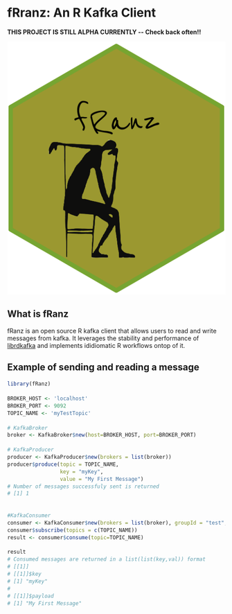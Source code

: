 # fRranz: An R Kafka Client
**THIS PROJECT IS STILL ALPHA CURRENTLY -- Check back often!!**


![](doc/sticker/fRanz.png)



## What is fRanz

fRanz is an open source R kafka client that allows users to read and write messages from kafka. It leverages the stability and performance of [librdkafka](https://github.com/edenhill/librdkafka) and implements ididiomatic R workflows ontop of it. 


## Example of sending and reading a message

```r
library(fRanz)

BROKER_HOST <- 'localhost'
BROKER_PORT <- 9092
TOPIC_NAME <- 'myTestTopic'

# KafkaBroker
broker <- KafkaBroker$new(host=BROKER_HOST, port=BROKER_PORT)

# KafkaProducer
producer <- KafkaProducer$new(brokers = list(broker))
producer$produce(topic = TOPIC_NAME,
                 key = "myKey",
                 value = "My First Message")
# Number of messages successfuly sent is returned
# [1] 1 


#KafkaConsumer
consumer <- KafkaConsumer$new(brokers = list(broker), groupId = "test", extraOptions=list(`auto.offset.reset`="earliest"))
consumer$subscribe(topics = c(TOPIC_NAME))
result <- consumer$consume(topic=TOPIC_NAME)

result
# Consumed messages are returned in a list(list(key,val)) format
# [[1]]
# [[1]]$key
# [1] "myKey"
#
# [[1]]$payload
# [1] "My First Message" 

```



